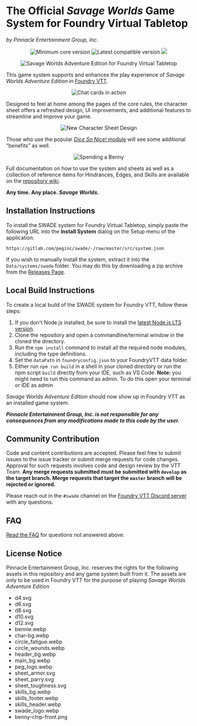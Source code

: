 # The Official _Savage Worlds_ Game System for Foundry Virtual Tabletop

_by Pinnacle Entertainment Group, Inc._

<div align="center">

<img title="Minimum core version" src="https://img.shields.io/badge/dynamic/json?url=https://gitlab.com/peginc/swade/-/raw/master/src/system.json&label=core&query=minimumCoreVersion&suffix=%2B&style=flat-square&color=important">
<img title="Latest compatible version" src="https://img.shields.io/badge/dynamic/json?url=https://gitlab.com/peginc/swade/-/raw/master/src/system.json&label=compatible&query=compatibleCoreVersion&style=flat-square&color=important">
<img src="https://img.shields.io/badge/dynamic/json?url=https://gitlab.com/peginc/swade/-/raw/master/src/system.json&label=version&query=version&style=flat-square&color=success">


![Savage Worlds Adventure Edition for Foundry Virtual Tabletop](https://gitlab.com/peginc/swade/-/raw/master/images/logos/SWADE_FVTT.png)

</div>

This game system supports and enhances the play experience of _Savage Worlds Adventure Edition_ in [Foundry VTT](https://foundryvtt.com/).

<div align="center">

![Chat cards in action](https://gitlab.com/peginc/swade/-/raw/master/images/chat-cards.gif)

</div>

Designed to feel at home among the pages of the core rules, the character sheet offers a refreshed design, UI improvements, and additional features to streamline and improve your game.

<div align="center">

![New Character Sheet Design](https://gitlab.com/peginc/swade/-/raw/master/images/new-sheet-design.gif)

</div>

Those who use the popular [_Dice So Nice!_ module](https://foundryvtt.com/packages/dice-so-nice/) will see some additional “benefits” as well.

<div align="center">

![Spending a Benny](https://gitlab.com/peginc/swade/-/raw/master/images/benny.gif)

</div>

Full documentation on how to use the system and sheets as well as a collection of reference items for Hindrances, Edges, and Skills are available on the [repository wiki](https://gitlab.com/peginc/swade/-/wikis).

**Any time. Any place. _Savage Worlds_.**

## Installation Instructions

To install the SWADE system for Foundry Virtual Tabletop, simply paste the following URL into the **Install System** dialog on the Setup menu of the application.

```
https://gitlab.com/peginc/swade/-/raw/master/src/system.json
```

If you wish to manually install the system, extract it into the `Data/systems/swade` folder. You may do this by downloading a zip archive from the [Releases Page](https://gitlab.com/peginc/swade/-/releases).

## Local Build Instructions

To create a local build of the SWADE system for Foundry VTT, follow these steps:

1. If you don't Node.js installed, be sure to install the [latest Node.js LTS version](https://nodejs.org/).
1. Clone the repository and open a commandline/terminal window in the cloned the directory.
1. Run the `npm install` command to install all the required node modules, including the type definitions.
1. Set the `dataPath` in `foundryconfig.json` to your FoundryVTT data folder.
1. Either run `npm run build` in a shell in your cloned directory or run the npm script `build` directly from your IDE, such as VS Code. **Note:** you might need to run this command as admin. To do this open your terminal or IDE as admin

_Savage Worlds Adventure Edition_ should now show up in Foundry VTT as an installed game system.

**_Pinnacle Entertainment Group, Inc. is not responsible for any consequences from any modifications made to this code by the user._**

## Community Contribution

Code and content contributions are accepted. Please feel free to submit issues to the issue tracker or submit merge requests for code changes. Approval for such requests involves code and design review by the VTT Team. **Any merge requests submitted must be submitted with `develop` as the target branch. Merge requests that target the `master` branch will be rejected or ignored.**

Please reach out in the `#swade` channel on the [Foundry VTT Discord server](https://discord.gg/foundryvtt) with any questions.

## FAQ

[Read the FAQ](/FAQ.md) for questions not answered above.

## License Notice

Pinnacle Entertainment Group, Inc. reserves the rights for the following assets in this repository and any game system built from it. The assets are only to be used in Foundry VTT for the purpose of playing _Savage Worlds Adventure Edition_

- d4.svg
- d6.svg
- d8.svg
- d10.svg
- d12.svg
- bennie.webp
- char-bg.webp
- circle_fatigue.webp
- circle_wounds.webp
- header_bg.webp
- main_bg.webp
- peg_logo.webp
- sheet_armor.svg
- sheet_parry.svg
- sheet_toughness.svg
- skills_bg.webp
- skills_footer.webp
- skills_header.webp
- swade_logo.webp
- benny-chip-front.png
